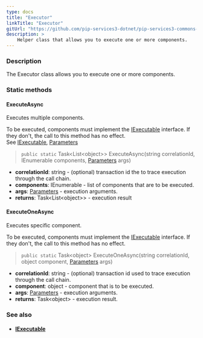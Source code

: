```yaml
---
type: docs
title: "Executor"
linkTitle: "Executor"
gitUrl: "https://github.com/pip-services3-dotnet/pip-services3-commons-dotnet"
description: >
    Helper class that allows you to execute one or more components.
---
```


### Description

The Executor class allows you to execute one or more components.


### Static methods

#### ExecuteAsync
Executes multiple components.

To be executed, components must implement the [IExecutable](../iexecutable) interface.
If they don't, the call to this method has no effect.  
See [IExecutable](../iexecutable), [Parameters](../parameters)

> `public static` Task\<List\<object\>\> ExecuteAsync(string correlationId, IEnumerable components, [Parameters](../parameters) args)

- **correlationId**: string - (optional) transaction id the to trace execution through the call chain.
- **components**: IEnumerable - list of components that are to be executed.
- **args**: [Parameters](../parameters) - execution arguments.
- **returns**:  Task\<List\<object\>\> - execution result

#### ExecuteOneAsync
Executes specific component.

To be executed, components must implement the [IExecutable](../iexecutable) interface.
If they don't, the call to this method has no effect.

> `public static` Task\<object\> ExecuteOneAsync(string correlationId, object component, [Parameters](../parameters) args)

- **correlationId**: string - (optional) transaction id used to trace execution through the call chain.
- **component**: object - component that is to be executed.
- **args**: [Parameters](../parameters) - execution arguments.
- **returns**: Task\<object\> - execution result.

### See also
- #### [IExecutable](../iexecutable)
